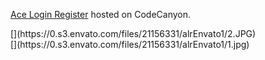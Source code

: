 [Ace Login Register](http://codecanyon.net/item/joomla-login-register-slider-module/1645693) hosted on CodeCanyon.

<div class="row">
	<div class="medium-6 columns">
		[](https://0.s3.envato.com/files/21156331/alrEnvato1/2.JPG)
	</div>
	<div class="medium-6 columns">
		[](https://0.s3.envato.com/files/21156331/alrEnvato1/1.jpg)
	</div>
</div>